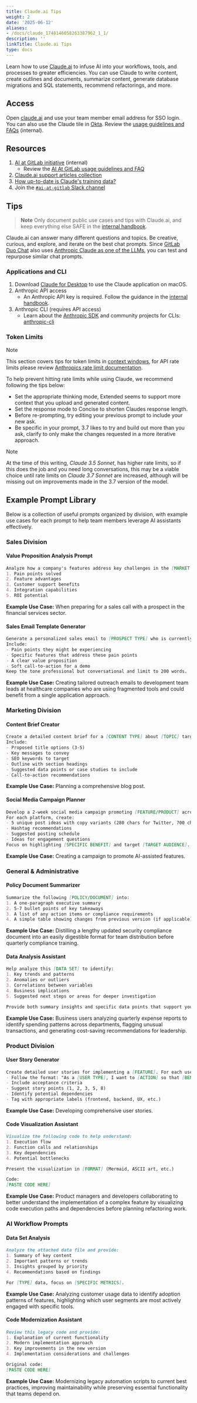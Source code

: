 ```yaml
---
title: Claude.ai Tips
weight: 2
date: '2025-06-12'
aliases:
- /docs/claude_1748146058263387962_1_1/
description: ''
linkTitle: Claude.ai Tips
type: docs
---
```


Learn how to use [Claude.ai](https://claude.ai/) to infuse AI into your workflows, tools, and processes to greater efficiencies. You can use Claude to write content, create outlines and documents, summarize content, generate database migrations and SQL statements, recommend refactorings, and more.

## Access

Open [claude.ai](https://claude.ai/) and use your team member email address for SSO login. You can also use the Claude tile in [Okta](/handbook/it/okta/). Review the [usage guidelines and FAQs](https://internal.gitlab.com/handbook/company/ai-at-gitlab/#usage-guidelines-and-faqs) (internal).

## Resources

1. [AI at GitLab initiative](https://internal.gitlab.com/handbook/company/ai-at-gitlab/) (internal)
   - Review the [AI At GitLab usage guidelines and FAQ](https://internal.gitlab.com/handbook/company/ai-at-gitlab/#usage-guidelines-and-faqs)
1. [Claude.ai support articles collection](https://support.anthropic.com/en/collections/4078531-claude-ai)
1. [How up-to-date is Claude's training data?](https://support.anthropic.com/en/articles/8114494-how-up-to-date-is-claude-s-training-data)
1. Join the [`#ai-at-gitlab` Slack channel](https://gitlab.enterprise.slack.com/archives/C085M5071LG)

## Tips

> **Note** Only document public use cases and tips with Claude.ai, and keep everything else SAFE in the [internal handbook](https://internal.gitlab.com/handbook/company/ai-at-gitlab/).

Claude.ai can answer many different questions and topics. Be creative, curious, and explore, and iterate on the best chat prompts. Since [GitLab Duo Chat](gitlab-duo.md) also uses [Anthropic Claude as one of the LLMs](https://docs.gitlab.com/ee/user/gitlab_duo_chat/), you can test and repurpose similar chat prompts.

### Applications and CLI

1. Download [Claude for Desktop](https://claude.ai/download) to use the Claude application on macOS.
1. Anthropic API access
   - An Anthropic API key is required. Follow the guidance in the [internal handbook](https://internal.gitlab.com/handbook/legal-and-corporate-affairs/legal-privacy/#requests-for-anthropic-api-key-use).
1. Anthropic CLI (requires API access)
   - Learn about the [Anthropic SDK](https://docs.anthropic.com/en/docs/initial-setup#install-the-sdk) and community projects for CLIs: [anthropic-cli](https://github.com/dvcrn/anthropic-cli)

### Token Limits

> [!note]
> This section covers tips for token limits in [context windows](https://docs.anthropic.com/en/docs/build-with-claude/context-windows), for API rate limits please review [Anthropics rate limit documentation](https://docs.anthropic.com/en/api/rate-limits#rate-limits).

To help prevent hitting rate limits while using Claude, we recommend following the tips below:

- Set the appropriate thinking mode, Extended seems to support more context that you upload and generated content.
- Set the response mode to Concise to shorten Claudes response length.
- Before re-prompting, try editing your previous prompt to include your new ask.
- Be specific in your prompt, 3.7 likes to try and build out more than you ask, clarify to only make the changes requested in a more iterative approach.

> [!note]
> At the time of this writing, _Claude 3.5 Sonnet_, has higher rate limits, so if this does the job and you need long conversations, this may be a viable choice until rate limits on _Claude 3.7 Sonnet_ are increased, although will be missing out on improvements made in the 3.7 version of the model.

## Example Prompt Library

Below is a collection of useful prompts organized by division, with example use cases for each prompt to help team members leverage AI assistants effectively.

### Sales Division

#### Value Proposition Analysis Prompt

```markdown
Analyze how a company's features address key challenges in the [MARKET SEGMENT] space. Focus on:
1. Pain points solved
2. Feature advantages
3. Customer support benefits
4. Integration capabilities
5. ROI potential
```

**Example Use Case:** When preparing for a sales call with a prospect in the financial services sector.

#### Sales Email Template Generator

```markdown
Generate a personalized sales email to [PROSPECT TYPE] who is currently using [CURRENT SOLUTION].
Include:
- Pain points they might be experiencing
- Specific features that address these pain points
- A clear value proposition
- Soft call-to-action for a demo
Keep the tone professional but conversational and limit to 200 words.
```

**Example Use Case:** Creating tailored outreach emails to development team leads at healthcare companies who are using fragmented tools and could benefit from a single application approach.

### Marketing Division

#### Content Brief Creator

```markdown
Create a detailed content brief for a [CONTENT TYPE] about [TOPIC] targeted at [AUDIENCE].
Include:
- Proposed title options (3-5)
- Key messages to convey
- SEO keywords to target
- Outline with section headings
- Suggested data points or case studies to include
- Call-to-action recommendations
```

**Example Use Case:** Planning a comprehensive blog post.

#### Social Media Campaign Planner

```markdown
Develop a 2-week social media campaign promoting [FEATURE/PRODUCT] across LinkedIn and Twitter.
For each platform, create:
- 5 unique post ideas with copy variants (280 chars for Twitter, 700 chars for LinkedIn)
- Hashtag recommendations
- Suggested posting schedule
- Ideas for engagement questions
Focus on highlighting [SPECIFIC BENEFIT] and target [TARGET AUDIENCE].
```

**Example Use Case:** Creating a campaign to promote AI-assisted features.

### General & Administrative

#### Policy Document Summarizer

```markdown
Summarize the following [POLICY/DOCUMENT] into:
1. A one-paragraph executive summary
2. 5-7 bullet points of key takeaways
3. A list of any action items or compliance requirements
4. A simple table showing changes from previous version (if applicable)
```

**Example Use Case:** Distilling a lengthy updated security compliance document into an easily digestible format for team distribution before quarterly compliance training.

#### Data Analysis Assistant

```markdown
Help analyze this [DATA SET] to identify:
1. Key trends and patterns
2. Anomalies or outliers
3. Correlations between variables
4. Business implications
5. Suggested next steps or areas for deeper investigation

Provide both summary insights and specific data points that support your analysis.
```

**Example Use Case:** Business users analyzing quarterly expense reports to identify spending patterns across departments, flagging unusual transactions, and generating cost-saving recommendations for leadership.

### Product Division

#### User Story Generator

```markdown
Create detailed user stories for implementing a [FEATURE]. For each user story:
- Follow the format: "As a [USER TYPE], I want to [ACTION] so that [BENEFIT]"
- Include acceptance criteria
- Suggest story points (1, 2, 3, 5, 8)
- Identify potential dependencies
- Tag with appropriate labels (frontend, backend, UX, etc.)
```

**Example Use Case:** Developing comprehensive user stories.

#### Code Visualization Assistant

```markdown
Visualize the following code to help understand:
1. Execution flow
2. Function calls and relationships
3. Key dependencies
4. Potential bottlenecks

Present the visualization in [FORMAT] (Mermaid, ASCII art, etc.)

Code:
[PASTE CODE HERE]
```

**Example Use Case:** Product managers and developers collaborating to better understand the implementation of a complex feature by visualizing code execution paths and dependencies before planning refactoring work.

### AI Workflow Prompts

#### Data Set Analysis

```markdown
Analyze the attached data file and provide:
1. Summary of key content
2. Important patterns or trends
3. Insights grouped by priority
4. Recommendations based on findings

For [TYPE] data, focus on [SPECIFIC METRICS].
```

**Example Use Case:** Analyzing customer usage data to identify adoption patterns of features, highlighting which user segments are most actively engaged with specific tools.

#### Code Modernization Assistant

```markdown
Review this legacy code and provide:
1. Explanation of current functionality
2. Modern implementation approach
3. Key improvements in the new version
4. Implementation considerations and challenges

Original code:
[PASTE CODE HERE]
```

**Example Use Case:** Modernizing legacy automation scripts to current best practices, improving maintainability while preserving essential functionality that teams depend on.
